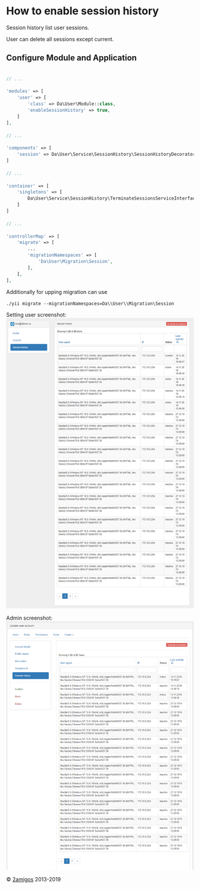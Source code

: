 How to enable session history
============================

Session history list user sessions.

User can delete all sessions except current.

Configure Module and Application
--------------------------------

```php

// ... 

'modules' => [
    'user' => [
        'class' => Da\User\Module::class,
        'enableSessionHistory' => true,
    ]
], 

// ...

'components' => [
    'session' => Da\User\Service\SessionHistory\SessionHistoryDecorator::class,
]

// ...

'container' => [
    'singletons' => [
        Da\User\Service\SessionHistory\TerminateSessionsServiceInterface::class => Da\User\Service\SessionHistory\TerminateSessionsService::class
    ]
]

// ...

'controllerMap' => [
    'migrate' => [
        ...
        'migrationNamespaces' => [
            'Da\User\Migration\Session',
        ],
    ],
],

```

Additionally for upping migration can use 
```
./yii migrate --migrationNamespaces=Da\\User\\Migration\Session
```

Setting user screenshot:
![Settings user screenshot](./session-history/settings.png)

Admin screenshot:
![Admin screenshot](./session-history/admin.png)

© [2amigos](http://www.2amigos.us/) 2013-2019
